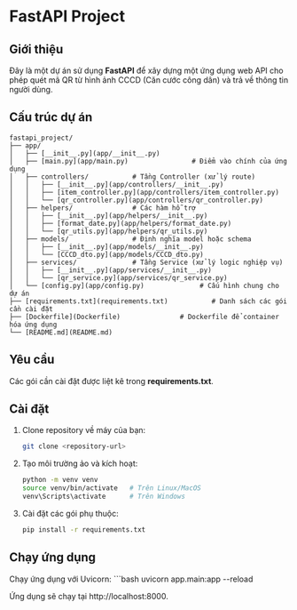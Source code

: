 # FastAPI Project

## Giới thiệu

Đây là một dự án sử dụng **FastAPI** để xây dựng một ứng dụng web API cho phép quét mã QR từ hình ảnh CCCD (Căn cước công dân) và trả về thông tin người dùng.

## Cấu trúc dự án
    fastapi_project/
    ├── app/
    │   ├── [__init__.py](app/__init__.py)
    │   ├── [main.py](app/main.py)                # Điểm vào chính của ứng dụng
    │   ├── controllers/           # Tầng Controller (xử lý route)
    │   │   ├── [__init__.py](app/controllers/__init__.py)
    │   │   ├── [item_controller.py](app/controllers/item_controller.py)
    │   │   └── [qr_controller.py](app/controllers/qr_controller.py)
    │   ├── helpers/               # Các hàm hỗ trợ
    │   │   ├── [__init__.py](app/helpers/__init__.py)
    │   │   ├── [format_date.py](app/helpers/format_date.py)
    │   │   └── [qr_utils.py](app/helpers/qr_utils.py)
    │   ├── models/                # Định nghĩa model hoặc schema
    │   │   ├── [__init__.py](app/models/__init__.py)
    │   │   └── [CCCD_dto.py](app/models/CCCD_dto.py)
    │   ├── services/              # Tầng Service (xử lý logic nghiệp vụ)
    │   │   ├── [__init__.py](app/services/__init__.py)
    │   │   └── [qr_service.py](app/services/qr_service.py)
    │   └── [config.py](app/config.py)              # Cấu hình chung cho dự án
    ├── [requirements.txt](requirements.txt)           # Danh sách các gói cần cài đặt
    ├── [Dockerfile](Dockerfile)               # Dockerfile để container hóa ứng dụng
    └── [README.md](README.md)

## Yêu cầu

Các gói cần cài đặt được liệt kê trong **requirements.txt**.

## Cài đặt

1. Clone repository về máy của bạn:
    ```bash
   git clone <repository-url>

2. Tạo môi trường ảo và kích hoạt:
    ```bash
    python -m venv venv
    source venv/bin/activate   # Trên Linux/MacOS
    venv\Scripts\activate      # Trên Windows

3. Cài đặt các gói phụ thuộc:
    ```bash
    pip install -r requirements.txt

## Chạy ứng dụng

Chạy ứng dụng với Uvicorn:
    ```bash
    uvicorn app.main:app --reload

Ứng dụng sẽ chạy tại http://localhost:8000.
